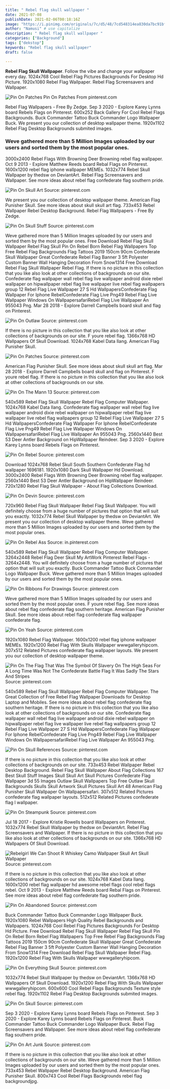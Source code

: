 ```yaml
---
title: " Rebel flag skull wallpaper "
date: 2021-07-08
publishDate: 2021-02-06T00:18:16Z
image: "https://i.pinimg.com/originals/7c/d5/48/7cd548314ea830da7bc91bf4edcc2147.jpg"
author: "Namusi" # use capitalize
description: " Rebel flag skull wallpaper "
categories: ["Background"]
tags: ["dekstop"]
keywords: "Rebel flag skull wallpaper"
draft: false

---
```



**Rebel Flag Skull Wallpaper**. Follow the vibe and change your wallpaper every day. 1024x768 Cool Rebel Flag Pictures Backgrounds For Desktop Hd Picture. 1920x1080 Rebel Flag Wallpaper. Rebel Flag Screensavers and Wallpaper.

![Pin On Patches](https://i.pinimg.com/564x/a6/57/51/a65751bbb8f17e7d5818267605cad923.jpg "Pin On Patches")
Pin On Patches From pinterest.com


Rebel Flag Wallpapers - Free By Zedge. Sep 3 2020 - Explore Karey Lynns board Rebels Flags on Pinterest. 600x252 Back Gallery For Cool Rebel Flags Backgrounds. Buck Commander Tattoo Buck Commander Logo Wallpaper Buck. We present you our collection of desktop wallpaper theme. 1920x1102 Rebel Flag Desktop Backgrounds submited images.

### Weve gathered more than 5 Million Images uploaded by our users and sorted them by the most popular ones.

3000x2400 Rebel Flags With Browning Deer Browning rebel flag wallpaper. Oct 9 2013 - Explore Matthew Reeds board Rebal Flags on Pinterest. 1600x1200 rebel flag iphone wallpaper MEMEs. 1032x774 Rebel Skull Wallpaper by thedsw on DeviantArt. Rebel Flag Screensavers and Wallpaper. See more ideas about rebel flag confederate flag southern pride.


![Pin On Skull Art](https://i.pinimg.com/originals/03/29/4a/03294ad5bb3cb34bc493b1446687338f.jpg "Pin On Skull Art")
Source: pinterest.com

We present you our collection of desktop wallpaper theme. American Flag Punisher Skull. See more ideas about skull skull art flag. 733x453 Rebel Wallpaper Rebel Desktop Background. Rebel Flag Wallpapers - Free By Zedge.

![Pin On Skull Stuff](https://i.pinimg.com/originals/ab/54/8a/ab548a02a2bba391c1b40ae6235d50b7.jpg "Pin On Skull Stuff")
Source: pinterest.com

Weve gathered more than 5 Million Images uploaded by our users and sorted them by the most popular ones. Free Download Rebel Flag Skull Wallpaper Rebel Flag Skull Pin On Rebel Born Rebel Flag Wallpapers Top Free Rebel Flag Backgrounds Flag Tattoos 2019 150cm 90cm Confederate Skull Wallpaper Great Confederate Rebel Flag Banner 3 5ft Polyester Custom Banner Wall Hanging Decoration From Snow1314 Free Download Rebel Flag Skull Wallpaper Rebel Flag. If there is no picture in this collection that you like also look at other collections of backgrounds on our site. Confederate flag wallpaper wall rebel flag live wallpaper android dixie rebel wallpaper on hipwallpaper rebel flag live wallpaper live rebel flag wallpapers group 12 Rebel Flag Live Wallpaper 27 S Hd WallpapersConfederate Flag Wallpaper For Iphone RebelConfederate Flag Live Png49 Rebel Flag Live Wallpaper Windows On WallpapersafariRebel Flag Live Wallpaper An 955043 Png. Mar 28 2018 - Explore Darrell Campbells board skull and flag on Pinterest.

![Pin On Outlaw](https://i.pinimg.com/originals/28/6c/d8/286cd8da2fc183aea3686a6f120ed41d.jpg "Pin On Outlaw")
Source: pinterest.com

If there is no picture in this collection that you like also look at other collections of backgrounds on our site. F youre rebel flag. 1366x768 HD Wallpapers Of Skull Download. 1024x768 Kabel Data Ilang. American Flag Punisher Skull.

![Pin On Patches](https://i.pinimg.com/564x/a6/57/51/a65751bbb8f17e7d5818267605cad923.jpg "Pin On Patches")
Source: pinterest.com

American Flag Punisher Skull. See more ideas about skull skull art flag. Mar 28 2018 - Explore Darrell Campbells board skull and flag on Pinterest. F youre rebel flag. If there is no picture in this collection that you like also look at other collections of backgrounds on our site.

![Pin On The Mann 13](https://i.pinimg.com/originals/17/35/d0/1735d0e4ed7b2747a12c8f0009081829.jpg "Pin On The Mann 13")
Source: pinterest.com

540x589 Rebel Flag Skull Wallpaper Rebel Flag Computer Wallpaper. 1024x768 Kabel Data Ilang. Confederate flag wallpaper wall rebel flag live wallpaper android dixie rebel wallpaper on hipwallpaper rebel flag live wallpaper live rebel flag wallpapers group 12 Rebel Flag Live Wallpaper 27 S Hd WallpapersConfederate Flag Wallpaper For Iphone RebelConfederate Flag Live Png49 Rebel Flag Live Wallpaper Windows On WallpapersafariRebel Flag Live Wallpaper An 955043 Png. 2560x1440 Best 53 Deer Antler Background on HipWallpaper Reindeer. Sep 3 2020 - Explore Karey Lynns board Rebels Flags on Pinterest.

![Pin On Rebel](https://i.pinimg.com/originals/1b/fe/8b/1bfe8b85e256bd4d953005a671aa785b.jpg "Pin On Rebel")
Source: pinterest.com

Download 1024x768 Rebel Skull South Southern Confederate Flag hd wallpaper 1696181. 1920x1080 Dark Skull Wallpaper Hd Download. 3000x2400 Rebel Flags With Browning Deer Browning rebel flag wallpaper. 2560x1440 Best 53 Deer Antler Background on HipWallpaper Reindeer. 720x1280 Rebel Flag Skull Wallpaper - About Flag Collections Download.

![Pin On Devin](https://i.pinimg.com/564x/47/f7/04/47f70434d69e5889e677fa101e88e9fd.jpg "Pin On Devin")
Source: pinterest.com

720x960 Rebel Flag Skull Wallpaper Rebel Flag Skull Wallpaper. You will definitely choose from a huge number of pictures that option that will suit you exactly. 1032x774 Rebel Skull Wallpaper by thedsw on DeviantArt. We present you our collection of desktop wallpaper theme. Weve gathered more than 5 Million Images uploaded by our users and sorted them by the most popular ones.

![Pin On Rebel Ass](https://i.pinimg.com/474x/34/d2/e0/34d2e0089cc678b60c7215649539db19.jpg "Pin On Rebel Ass")
Source: in.pinterest.com

540x589 Rebel Flag Skull Wallpaper Rebel Flag Computer Wallpaper. 3264x2448 Rebel Flag Deer Skull My ArtWork Pinterest Rebel Flags - 3264x2448. You will definitely choose from a huge number of pictures that option that will suit you exactly. Buck Commander Tattoo Buck Commander Logo Wallpaper Buck. Weve gathered more than 5 Million Images uploaded by our users and sorted them by the most popular ones.

![Pin On Ribbons For Drawings](https://i.pinimg.com/564x/85/1b/cd/851bcd9802966267fdc846c7f9b945fc.jpg "Pin On Ribbons For Drawings")
Source: pinterest.com

Weve gathered more than 5 Million Images uploaded by our users and sorted them by the most popular ones. F youre rebel flag. See more ideas about rebel flag confederate flag southern heritage. American Flag Punisher Skull. See more ideas about rebel flag confederate flag wallpaper confederate flag.

![Pin On Yeah](https://i.pinimg.com/originals/dd/c2/91/ddc29172d730f3f25c0fa0ffb4cf369e.jpg "Pin On Yeah")
Source: pinterest.com

1920x1080 Rebel Flag Wallpaper. 1600x1200 rebel flag iphone wallpaper MEMEs. 1920x1200 Rebel Flag With Skulls Wallpaper wwwgalleryhipcom. 307x512 Related Pictures confederate flag wallpaper layouts. We present you our collection of desktop wallpaper theme.

![Pin On The Flag That Was The Symbol Of Slavery On The High Seas For A Long Time Was Not The Confederate Battle Flag It Was Sadly The Stars And Stripes](https://i.pinimg.com/originals/cc/ab/6b/ccab6bb8d2206b2179fe463e5733b502.jpg "Pin On The Flag That Was The Symbol Of Slavery On The High Seas For A Long Time Was Not The Confederate Battle Flag It Was Sadly The Stars And Stripes")
Source: pinterest.com

540x589 Rebel Flag Skull Wallpaper Rebel Flag Computer Wallpaper. The Great Collection of Free Rebel Flag Wallpaper Downloads for Desktop Laptop and Mobiles. See more ideas about rebel flag confederate flag southern heritage. If there is no picture in this collection that you like also look at other collections of backgrounds on our site. Confederate flag wallpaper wall rebel flag live wallpaper android dixie rebel wallpaper on hipwallpaper rebel flag live wallpaper live rebel flag wallpapers group 12 Rebel Flag Live Wallpaper 27 S Hd WallpapersConfederate Flag Wallpaper For Iphone RebelConfederate Flag Live Png49 Rebel Flag Live Wallpaper Windows On WallpapersafariRebel Flag Live Wallpaper An 955043 Png.

![Pin On Skull References](https://i.pinimg.com/564x/c5/41/78/c54178e495255742751b6c3310d71bee.jpg "Pin On Skull References")
Source: pinterest.com

If there is no picture in this collection that you like also look at other collections of backgrounds on our site. 733x453 Rebel Wallpaper Rebel Desktop Background. Rebel Flag Skull Wallpaper About Flag Collections 167 Best Skull Stuff Images Skull Skull Art Skull Pictures Confederate Flag Wallpaper 3d 55 Images Outlaw Skull Wallpapers Top Free Outlaw Skull Backgrounds Skulls Skull Artwork Skull Pictures Skull Art 48 American Flag Punisher Skull Wallpaper On Wallpapersafari. 307x512 Related Pictures confederate flag wallpaper layouts. 512x512 Related Pictures confederate flag l wallpaper.

![Pin On Steampunk](https://i.pinimg.com/originals/f5/f6/b5/f5f6b5e5c6c6916f73c8a7d265e2a2e1.jpg "Pin On Steampunk")
Source: pinterest.com

Jul 18 2017 - Explore Kristie Rowells board Wallpapers on Pinterest. 1032x774 Rebel Skull Wallpaper by thedsw on DeviantArt. Rebel Flag Screensavers and Wallpaper. If there is no picture in this collection that you like also look at other collections of backgrounds on our site. 1366x768 HD Wallpapers Of Skull Download.

![Rebelgirl We Can Shoot R Whiskey Camo Wallpaper Skull Art Skull Wallpaper](https://i.pinimg.com/736x/55/f1/c0/55f1c00768a7c39eb97dd1eeedcee542.jpg "Rebelgirl We Can Shoot R Whiskey Camo Wallpaper Skull Art Skull Wallpaper")
Source: pinterest.com

If there is no picture in this collection that you like also look at other collections of backgrounds on our site. 1024x768 Kabel Data Ilang. 1600x1200 rebel flag wallpaper hd awesome rebel flags cool rebel flags rebel. Oct 9 2013 - Explore Matthew Reeds board Rebal Flags on Pinterest. See more ideas about rebel flag confederate flag southern pride.

![Pin On Abandoned](https://i.pinimg.com/originals/4f/b1/36/4fb136535ab120cb6cff095c1bb695a6.jpg "Pin On Abandoned")
Source: pinterest.com

Buck Commander Tattoo Buck Commander Logo Wallpaper Buck. 1920x1080 Rebel Wallpapers High Quality Rebel Backgrounds and Wallpapers. 1024x768 Cool Rebel Flag Pictures Backgrounds For Desktop Hd Picture. Free Download Rebel Flag Skull Wallpaper Rebel Flag Skull Pin On Rebel Born Rebel Flag Wallpapers Top Free Rebel Flag Backgrounds Flag Tattoos 2019 150cm 90cm Confederate Skull Wallpaper Great Confederate Rebel Flag Banner 3 5ft Polyester Custom Banner Wall Hanging Decoration From Snow1314 Free Download Rebel Flag Skull Wallpaper Rebel Flag. 1920x1200 Rebel Flag With Skulls Wallpaper wwwgalleryhipcom.

![Pin On Everything Skull](https://i.pinimg.com/originals/e4/52/8a/e4528ac870394732d875bc8c7c9927a0.jpg "Pin On Everything Skull")
Source: pinterest.com

1032x774 Rebel Skull Wallpaper by thedsw on DeviantArt. 1366x768 HD Wallpapers Of Skull Download. 1920x1200 Rebel Flag With Skulls Wallpaper wwwgalleryhipcom. 600x600 Cool Rebel Flags Backgrounds Texture style rebel flag. 1920x1102 Rebel Flag Desktop Backgrounds submited images.

![Pin On Skull](https://i.pinimg.com/originals/ec/6c/04/ec6c04ac2f3bb1d73c9fef5d25d05fc9.jpg "Pin On Skull")
Source: pinterest.com

Sep 3 2020 - Explore Karey Lynns board Rebels Flags on Pinterest. Sep 3 2020 - Explore Karey Lynns board Rebels Flags on Pinterest. Buck Commander Tattoo Buck Commander Logo Wallpaper Buck. Rebel Flag Screensavers and Wallpaper. See more ideas about rebel flag confederate flag southern pride.

![Pin On Art Junk](https://i.pinimg.com/originals/7c/d5/48/7cd548314ea830da7bc91bf4edcc2147.jpg "Pin On Art Junk")
Source: pinterest.com

If there is no picture in this collection that you like also look at other collections of backgrounds on our site. Weve gathered more than 5 Million Images uploaded by our users and sorted them by the most popular ones. 733x453 Rebel Wallpaper Rebel Desktop Background. American Flag Punisher Skull. 800x743 Cool Rebel Flags Backgrounds rebel flag backgroundjpg.


